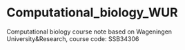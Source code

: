 # Computational_biology_WUR
Computational biology course note based on Wageningen University&amp;Research, course code: SSB34306
